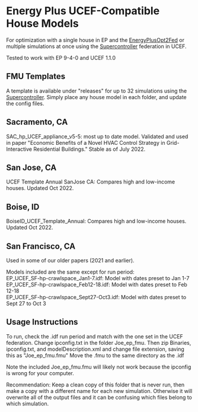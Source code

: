 # Energy Plus UCEF-Compatible House Models

For optimization with a single house in EP and the [EnergyPlusOpt2Fed](https://github.com/SCU-Smart-Grid-CPS/TwoFedEPOpt) or multiple simulations at once using the [Supercontroller](https://github.com/SCU-Smart-Grid-CPS/UCEF-Supercontroller) federation in UCEF.

Tested to work with EP 9-4-0 and UCEF 1.1.0

## FMU Templates

A template is available under "releases" for up to 32 simulations using the [Supercontroller](https://github.com/SCU-Smart-Grid-CPS/UCEF-Supercontroller). Simply place any house model in each folder, and update the config files.


## Sacramento, CA

SAC_hp_UCEF_appliance_v5-5: most up to date model. Validated and used in paper "Economic Benefits of a Novel HVAC Control Strategy in Grid-Interactive Residential Buildings." Stable as of July 2022.

## San Jose, CA

UCEF Template Annual SanJose CA: Compares high and low-income houses. Updated Oct 2022.

## Boise, ID

BoiseID_UCEF_Template_Annual: Compares high and low-income houses. Updated Oct 2022.


## San Francisco, CA

Used in some of our older papers (2021 and earlier).

Models included are the same except for run period:   
EP_UCEF_SF-hp-crawlspace_Jan1-7.idf: Model with dates preset to Jan 1-7   
EP_UCEF_SF-hp-crawlspace_Feb12-18.idf: Model with dates preset to Feb 12-18   
EP_UCEF_SF-hp-crawlspace_Sept27-Oct3.idf: Model with dates preset to Sept 27 to Oct 3    

## Usage Instructions

To run, check the .idf run period and match with the one set in the UCEF federation. 
Change ipconfig.txt in the folder Joe_ep_fmu. Then zip Binaries, ipconfig.txt, and modelDescription.xml and change file extension, saving this as "Joe_ep_fmu.fmu"
Move the .fmu to the same directory as the .idf

Note the included Joe_ep_fmu.fmu will likely not work because the ipconfig is wrong for your computer. 

Recommendation: Keep a clean copy of this folder that is never run, then make a copy with a different name for each new simulation. Otherwise it will overwrite all of the output files and it can be confusing which files belong to which simulation.
